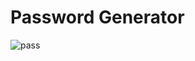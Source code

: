# Password Generator


![pass](https://user-images.githubusercontent.com/85934122/151358045-aae3548b-bf4b-4587-b385-4df09090402f.PNG)
